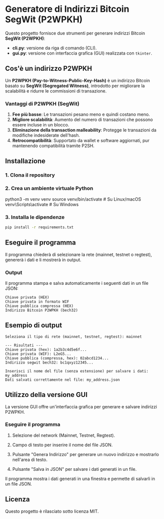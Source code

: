 # Generatore di Indirizzi Bitcoin SegWit (P2WPKH)

Questo progetto fornisce due strumenti per generare indirizzi Bitcoin **SegWit (P2WPKH)**:
- **cli.py**: versione da riga di comando (CLI).
- **gui.py**: versione con interfaccia grafica (GUI) realizzata con `tkinter`.

## **Cos'è un indirizzo P2WPKH**
Un **P2WPKH (Pay-to-Witness-Public-Key-Hash)** è un indirizzo Bitcoin basato su **SegWit (Segregated Witness)**, introdotto per migliorare la scalabilità e ridurre le commissioni di transazione.

### Vantaggi di P2WPKH (SegWit)
1. **Fee più basse**: Le transazioni pesano meno e quindi costano meno.
2. **Migliore scalabilità**: Aumento del numero di transazioni che possono essere incluse in un blocco.
3. **Eliminazione della transaction malleability**: Protegge le transazioni da modifiche indesiderate dell'hash.
4. **Retrocompatibilità**: Supportato da wallet e software aggiornati, pur mantenendo compatibilità tramite P2SH.

## **Installazione**
### 1. Clona il repository


### 2. Crea un ambiente virtuale Python
python3 -m venv venv
source venv/bin/activate  # Su Linux/macOS
venv\Scripts\activate      # Su Windows

### 3. Installa le dipendenze
```bash
pip install -r requirements.txt
```

## Eseguire il programma

Il programma chiederà di selezionare la rete (mainnet, testnet o regtest), genererà i dati e li mostrerà in output.

### Output
Il programma stampa e salva automaticamente i seguenti dati in un file JSON:

```
Chiave privata (HEX)
Chiave privata in formato WIF
Chiave pubblica compressa (HEX)
Indirizzo Bitcoin P2WPKH (bech32)
```

## Esempio di output
```
Seleziona il tipo di rete (mainnet, testnet, regtest): mainnet

--- Risultati ---
Chiave privata (hex): 1a2b3c4d5e6f...
Chiave privata (WIF): L2eG5...
Chiave pubblica (compressa, hex): 02abcd1234...
Indirizzo segwit bech32: bc1qxyz12345...

Inserisci il nome del file (senza estensione) per salvare i dati: my_address
Dati salvati correttamente nel file: my_address.json
```

## Utilizzo della versione GUI
La versione GUI offre un'interfaccia grafica per generare e salvare indirizzi P2WPKH.

### Eseguire il programma

1. Selezione del network (Mainnet, Testnet, Regtest).

2. Campo di testo per inserire il nome del file JSON.

3. Pulsante "Genera Indirizzo" per generare un nuovo indirizzo e mostrarlo nell'area di testo.

4. Pulsante "Salva in JSON" per salvare i dati generati in un file.

Il programma mostra i dati generati in una finestra e permette di salvarli in un file JSON.

## Licenza
Questo progetto è rilasciato sotto licenza MIT.







